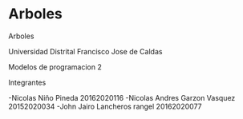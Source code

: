 # Arboles
Arboles

Universidad Distrital Francisco Jose de Caldas

Modelos de programacion 2

Integrantes

-Nicolas Niño Pineda 20162020116 -Nicolas Andres Garzon Vasquez 20152020034 -John Jairo Lancheros rangel 20162020077
